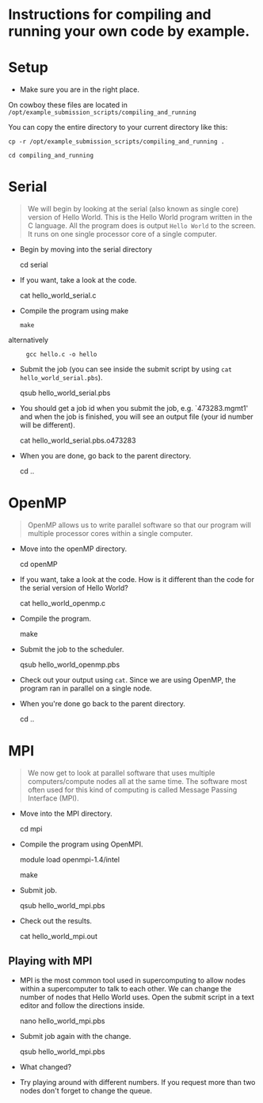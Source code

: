 Instructions for compiling and running your own code by example.
================================

Setup
=====
*    Make sure you are in the right place.

On cowboy these files are located in ```/opt/example_submission_scripts/compiling_and_running```
       
You can copy the entire directory to your current directory like this:
   
    cp -r /opt/example_submission_scripts/compiling_and_running . 

    cd compiling_and_running

Serial
======
>We will begin by looking at the serial (also known as single core) version of Hello World. This is the Hello World program written in the C language. All the program does is output `Hello World` to the screen. It runs on one single processor core of a single computer.

*    Begin by moving into the serial directory

        cd serial

*    If you want, take a look at the code.

        cat hello_world_serial.c

*    Compile the program using make

         make

alternatively

         gcc hello.c -o hello 

*    Submit the job (you can see inside the submit script by using `cat hello_world_serial.pbs`).

        qsub hello_world_serial.pbs

*    You should get a job id when you submit the job, e.g. `473283.mgmt1' and when the job is finished, you will see an output file (your id number will be different).

       cat hello_world_serial.pbs.o473283

*    When you are done, go back to the parent directory.

        cd ..

OpenMP
======
>OpenMP allows us to write parallel software so that our program will multiple processor cores within a single computer.

*    Move into the openMP directory.
        
        cd openMP

*    If you want, take a look at the code. How is it different than the code for the serial version of Hello World?

        cat hello_world_openmp.c

*    Compile the program.

        make

*    Submit the job to the scheduler.

        qsub hello_world_openmp.pbs

*    Check out your output using `cat`. Since we are using OpenMP, the program ran in parallel on a single node.

*    When you're done go back to the parent directory.

        cd ..

MPI
===
>We now get to look at parallel software that uses multiple computers/compute nodes all at the same time. The software most often used for this kind of computing is called Message Passing Interface (MPI).

*    Move into the MPI directory.

        cd mpi
    
*    Compile the program using OpenMPI.

        module load openmpi-1.4/intel

        make

*    Submit job.

        qsub hello_world_mpi.pbs

*    Check out the results.

        cat hello_world_mpi.out

Playing with MPI
----------------
*    MPI is the most common tool used in supercomputing to allow nodes within a supercomputer to talk to each other. We can change the number of nodes that Hello World uses. Open the submit script in a text editor and follow the directions inside.

        nano hello_world_mpi.pbs

*    Submit job again with the change.

        qsub hello_world_mpi.pbs

*    What changed?

*    Try playing around with different numbers. If you request more than two nodes don't forget to change the queue.
